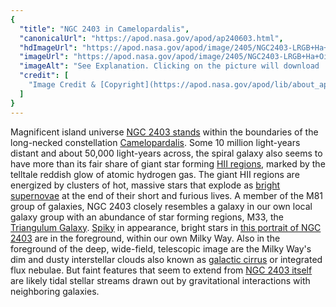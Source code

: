 ```yaml
---
{
  "title": "NGC 2403 in Camelopardalis",
  "canonicalUrl": "https://apod.nasa.gov/apod/ap240603.html",
  "hdImageUrl": "https://apod.nasa.gov/apod/image/2405/NGC2403-LRGB+Ha+Oiii-v25-f.jpg",
  "imageUrl": "https://apod.nasa.gov/apod/image/2405/NGC2403-LRGB+Ha+Oiii-v25-f1024.jpg",
  "imageAlt": "See Explanation. Clicking on the picture will download  the highest resolution version available.",
  "credit": [
    "Image Credit & [Copyright](https://apod.nasa.gov/apod/lib/about_apod.html#srapply): [(Team F.A.C.T.)](https://www.astrobin.com/users/fact/) Lilian Lbt - Cyrille Malo - Maxime Martin - Clément Daniel - Paul Grasset - Louis Leroux-Géré"
  ]
}
---
```


Magnificent island universe [NGC 2403 stands](http://messier.seds.org/xtra/ngc/n2403.html) within the boundaries of the long-necked constellation [Camelopardalis](http://en.wikipedia.org/wiki/Camelopardalis). Some 10 million light-years distant and about 50,000 light-years across, the spiral galaxy also seems to have more than its fair share of giant star forming [HII regions](http://en.wikipedia.org/wiki/H_II_region), marked by the telltale reddish glow of atomic hydrogen gas. The giant HII regions are energized by clusters of hot, massive stars that explode as [bright supernovae](https://hubblesite.org/contents/news-releases/2004/news-2004-23.html) at the end of their short and furious lives. A member of the M81 group of galaxies, NGC 2403 closely resembles a galaxy in our own local galaxy group with an abundance of star forming regions, M33, the [Triangulum Galaxy](https://apod.nasa.gov/apod/ap131226.html). [Spiky](https://apod.nasa.gov/apod/ap121013.html) in appearance, bright stars in [this portrait of NGC 2403](http://www.astrobin.com/2ve5vn/) are in the foreground, within our own Milky Way. Also in the foreground of the deep, wide-field, telescopic image are the Milky Way's dim and dusty interstellar clouds also known as [galactic cirrus](https://apod.nasa.gov/apod/ap230721.html) or integrated flux nebulae. But faint features that seem to extend from [NGC 2403 itself](https://arxiv.org/abs/2301.13526) are likely tidal stellar streams drawn out by gravitational interactions with neighboring galaxies.
